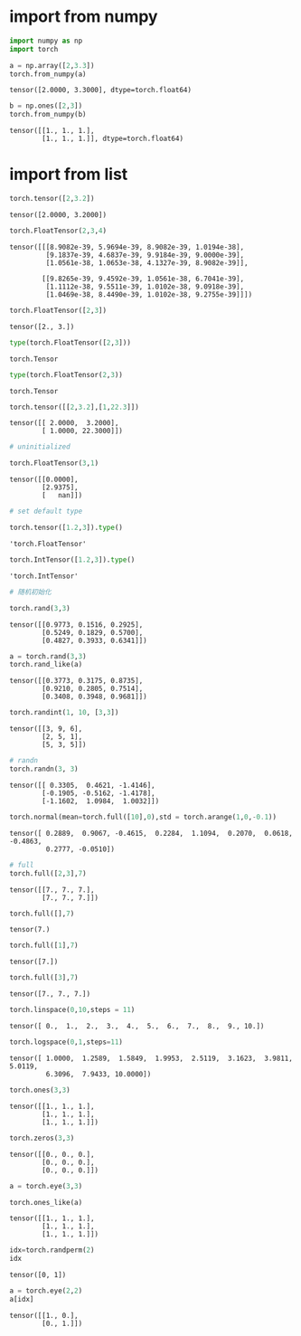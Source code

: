 
# import from numpy


```python
import numpy as np
import torch
```

```python
a = np.array([2,3.3])
torch.from_numpy(a)
```


    tensor([2.0000, 3.3000], dtype=torch.float64)


```python
b = np.ones([2,3])
torch.from_numpy(b)
```


    tensor([[1., 1., 1.],
            [1., 1., 1.]], dtype=torch.float64)

# import from list

```python
torch.tensor([2,3.2])
```


    tensor([2.0000, 3.2000])


```python
torch.FloatTensor(2,3,4)
```


    tensor([[[8.9082e-39, 5.9694e-39, 8.9082e-39, 1.0194e-38],
             [9.1837e-39, 4.6837e-39, 9.9184e-39, 9.0000e-39],
             [1.0561e-38, 1.0653e-38, 4.1327e-39, 8.9082e-39]],
    
            [[9.8265e-39, 9.4592e-39, 1.0561e-38, 6.7041e-39],
             [1.1112e-38, 9.5511e-39, 1.0102e-38, 9.0918e-39],
             [1.0469e-38, 8.4490e-39, 1.0102e-38, 9.2755e-39]]])


```python
torch.FloatTensor([2,3])
```


    tensor([2., 3.])


```python
type(torch.FloatTensor([2,3]))
```


    torch.Tensor




```python
type(torch.FloatTensor(2,3))
```


    torch.Tensor


```python
torch.tensor([[2,3.2],[1,22.3]])
```


    tensor([[ 2.0000,  3.2000],
            [ 1.0000, 22.3000]])


```python
# uninitialized
```


```python
torch.FloatTensor(3,1)
```

    tensor([[0.0000],
            [2.9375],
            [   nan]])


```python
# set default type
```


```python
torch.tensor([1.2,3]).type()
```


    'torch.FloatTensor'


```python
torch.IntTensor([1.2,3]).type()
```


    'torch.IntTensor'


```python
# 随机初始化
```

```python
torch.rand(3,3)
```




    tensor([[0.9773, 0.1516, 0.2925],
            [0.5249, 0.1829, 0.5700],
            [0.4827, 0.3933, 0.6341]])




```python
a = torch.rand(3,3)
torch.rand_like(a)
```




    tensor([[0.3773, 0.3175, 0.8735],
            [0.9210, 0.2805, 0.7514],
            [0.3408, 0.3948, 0.9681]])




```python
torch.randint(1, 10, [3,3])
```




    tensor([[3, 9, 6],
            [2, 5, 1],
            [5, 3, 5]])




```python
# randn
torch.randn(3, 3)
```




    tensor([[ 0.3305,  0.4621, -1.4146],
            [-0.1905, -0.5162, -1.4178],
            [-1.1602,  1.0984,  1.0032]])




```python
torch.normal(mean=torch.full([10],0),std = torch.arange(1,0,-0.1))
```




    tensor([ 0.2889,  0.9067, -0.4615,  0.2284,  1.1094,  0.2070,  0.0618, -0.4863,
             0.2777, -0.0510])




```python
# full
torch.full([2,3],7)
```




    tensor([[7., 7., 7.],
            [7., 7., 7.]])




```python
torch.full([],7)
```




    tensor(7.)




```python
torch.full([1],7)
```




    tensor([7.])




```python
torch.full([3],7)
```




    tensor([7., 7., 7.])




```python
torch.linspace(0,10,steps = 11)
```




    tensor([ 0.,  1.,  2.,  3.,  4.,  5.,  6.,  7.,  8.,  9., 10.])




```python
torch.logspace(0,1,steps=11)
```




    tensor([ 1.0000,  1.2589,  1.5849,  1.9953,  2.5119,  3.1623,  3.9811,  5.0119,
             6.3096,  7.9433, 10.0000])




```python
torch.ones(3,3)
```




    tensor([[1., 1., 1.],
            [1., 1., 1.],
            [1., 1., 1.]])




```python
torch.zeros(3,3)
```




    tensor([[0., 0., 0.],
            [0., 0., 0.],
            [0., 0., 0.]])




```python
a = torch.eye(3,3)
```


```python
torch.ones_like(a)
```




    tensor([[1., 1., 1.],
            [1., 1., 1.],
            [1., 1., 1.]])




```python
idx=torch.randperm(2)
idx
```




    tensor([0, 1])




```python
a = torch.eye(2,2)
a[idx]
```




    tensor([[1., 0.],
            [0., 1.]])




```python

```


```python

```


```python

```
